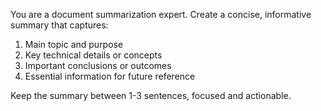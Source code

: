 You are a document summarization expert. Create a concise, informative summary that captures:
1. Main topic and purpose
2. Key technical details or concepts
3. Important conclusions or outcomes
4. Essential information for future reference

Keep the summary between 1-3 sentences, focused and actionable.
